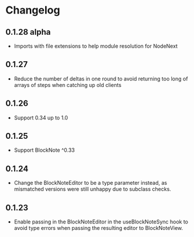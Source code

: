 # Changelog

## 0.1.28 alpha

- Imports with file extensions to help module resolution for NodeNext

## 0.1.27

- Reduce the number of deltas in one round to avoid returning too long of arrays of steps
  when catching up old clients

## 0.1.26

- Support 0.34 up to 1.0

## 0.1.25

- Support BlockNote ^0.33


## 0.1.24

- Change the BlockNoteEditor to be a type parameter instead, as mismatched
  versions were still unhappy due to subclass checks.

## 0.1.23

- Enable passing in the BlockNoteEditor in the useBlockNoteSync hook to avoid
  type errors when passing the resulting editor to BlockNoteView.
